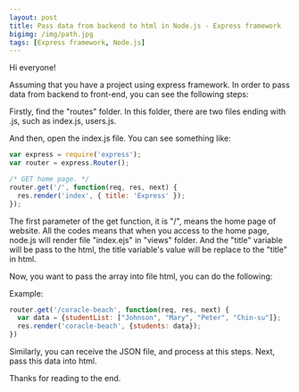 ```yaml
---
layout: post
title: Pass data from backend to html in Node.js - Express framework
bigimg: /img/path.jpg
tags: [Express framework, Node.js]
---
```


Hi everyone!

Assuming that you have a project using express framework. In order to pass data from backend to front-end, you can see the following steps: 

Firstly, find the "routes" folder. In this folder, there are two files ending with .js, such as index.js, users.js. 

And then, open the index.js file. You can see something like: 

```javascript
var express = require('express');
var router = express.Router();

/* GET home page. */
router.get('/', function(req, res, next) {
  res.render('index', { title: 'Express' });
});
```

The first parameter of the get function, it is "/", means the home page of website. All the codes means that when you access to the home page, node.js will render file "index.ejs" in "views" folder. And the "title" variable will be pass to the html, the title variable's value will be replace to the "title" in html. 


Now, you want to pass the array into file html, you can do the following: 

Example: 

```Javascript
router.get('/coracle-beach', function(req, res, next) {
  var data = {studentList: ["Johnson", "Mary", "Peter", "Chin-su"]};
  res.render('coracle-beach', {students: data});
})
```

Similarly, you can receive the JSON file, and process at this steps. Next, pass this data into html. 

Thanks for reading to the end. 